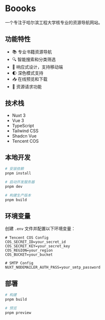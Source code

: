 # Boooks

一个专注于哈尔滨工程大学核专业的资源导航网站。

## 功能特性

- 📚 专业书籍资源导航
- 🔍 智能搜索和分类筛选
- 📱 响应式设计，支持移动端
- 🌓 深色模式支持
- 📥 在线预览和下载
- 📮 资源请求功能

## 技术栈

- Nuxt 3
- Vue 3
- TypeScript
- Tailwind CSS
- Shadcn Vue
- Tencent COS

## 本地开发

```bash
# 安装依赖
pnpm install

# 启动开发服务器
pnpm dev

# 构建生产版本
pnpm build
```

## 环境变量

创建 `.env` 文件并配置以下环境变量：

```properties
# Tencent COS Config
COS_SECRET_ID=your_secret_id
COS_SECRET_KEY=your_secret_key
COS_REGION=your_region
COS_BUCKET=your_bucket

# SMTP Config
NUXT_NODEMAILER_AUTH_PASS=your_smtp_password
```

## 部署

```bash
# 构建
pnpm build

# 预览
pnpm preview
```

